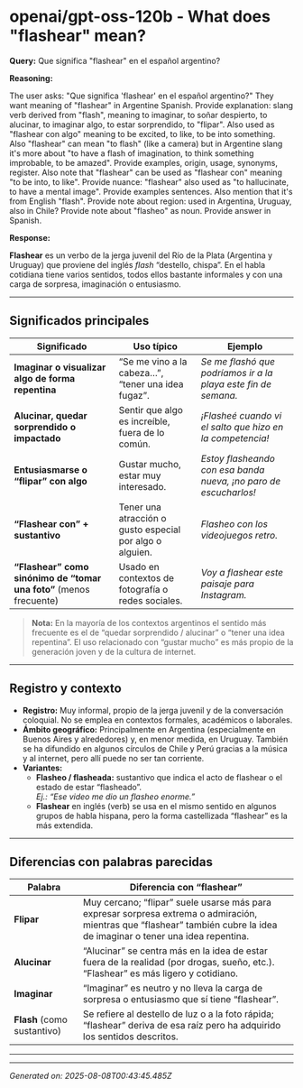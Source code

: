# openai/gpt-oss-120b - What does "flashear" mean?

**Query:** Que significa "flashear" en el español argentino?

**Reasoning:**

The user asks: "Que significa 'flashear' en el español argentino?" They want meaning of "flashear" in Argentine Spanish. Provide explanation: slang verb derived from "flash", meaning to imaginar, to soñar despierto, to alucinar, to imaginar algo, to estar sorprendido, to "flipar". Also used as "flashear con algo" meaning to be excited, to like, to be into something. Also "flashear" can mean "to flash" (like a camera) but in Argentine slang it's more about "to have a flash of imagination, to think something improbable, to be amazed". Provide examples, origin, usage, synonyms, register. Also note that "flashear" can be used as "flashear con" meaning "to be into, to like". Provide nuance: "flashear" also used as "to hallucinate, to have a mental image". Provide examples sentences. Also mention that it's from English "flash". Provide note about region: used in Argentina, Uruguay, also in Chile? Provide note about "flasheo" as noun. Provide answer in Spanish.

**Response:**

**Flashear** es un verbo de la jerga juvenil del Río de la Plata (Argentina y Uruguay) que proviene del inglés *flash* “destello, chispa”. En el habla cotidiana tiene varios sentidos, todos ellos bastante informales y con una carga de sorpresa, imaginación o entusiasmo.

---

## Significados principales

| Significado | Uso típico | Ejemplo |
|-------------|------------|---------|
| **Imaginar o visualizar algo de forma repentina** | “Se me vino a la cabeza…”, “tener una idea fugaz”. | *Se me flashó que podríamos ir a la playa este fin de semana.* |
| **Alucinar, quedar sorprendido o impactado** | Sentir que algo es increíble, fuera de lo común. | *¡Flasheé cuando vi el salto que hizo en la competencia!* |
| **Entusiasmarse o “flipar” con algo** | Gustar mucho, estar muy interesado. | *Estoy flasheando con esa banda nueva, ¡no paro de escucharlos!* |
| **“Flashear con” + sustantivo** | Tener una atracción o gusto especial por algo o alguien. | *Flasheo con los videojuegos retro.* |
| **“Flashear” como sinónimo de “tomar una foto”** (menos frecuente) | Usado en contextos de fotografía o redes sociales. | *Voy a flashear este paisaje para Instagram.* |

> **Nota:** En la mayoría de los contextos argentinos el sentido más frecuente es el de “quedar sorprendido / alucinar” o “tener una idea repentina”. El uso relacionado con “gustar mucho” es más propio de la generación joven y de la cultura de internet.

---

## Registro y contexto

- **Registro:** Muy informal, propio de la jerga juvenil y de la conversación coloquial. No se emplea en contextos formales, académicos o laborales.
- **Ámbito geográfico:** Principalmente en Argentina (especialmente en Buenos Aires y alrededores) y, en menor medida, en Uruguay. También se ha difundido en algunos círculos de Chile y Perú gracias a la música y al internet, pero allí puede no ser tan corriente.
- **Variantes:**  
  - **Flasheo / flasheada:** sustantivo que indica el acto de flashear o el estado de estar “flasheado”.  
    *Ej.: “Ese video me dio un flasheo enorme.”*  
  - **Flashear** en inglés (verb) se usa en el mismo sentido en algunos grupos de habla hispana, pero la forma castellizada “flashear” es la más extendida.

---

## Diferencias con palabras parecidas

| Palabra | Diferencia con “flashear” |
|---------|---------------------------|
| **Flipar** | Muy cercano; “flipar” suele usarse más para expresar sorpresa extrema o admiración, mientras que “flashear” también cubre la idea de imaginar o tener una idea repentina. |
| **Alucinar** | “Alucinar” se centra más en la idea de estar fuera de la realidad (por drogas, sueño, etc.). “Flashear” es más ligero y cotidiano. |
| **Imaginar** | “Imaginar” es neutro y no lleva la carga de sorpresa o entusiasmo que sí tiene “flashear”. |
| **Flash** (como sustantivo) | Se refiere al destello de luz o a la foto rápida; “flashear” deriva de esa raíz pero ha adquirido los sentidos descritos. |

---



---
*Generated on: 2025-08-08T00:43:45.485Z*
